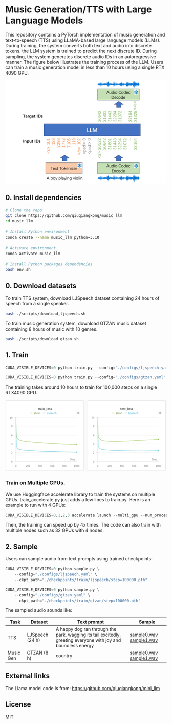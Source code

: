 # Music Generation/TTS with Large Language Models

This repository contains a PyTorch implementation of music generation and text-to-speech (TTS) using LLaMA-based large language models (LLMs). During training, the system converts both text and audio into discrete tokens. the LLM system is trained to predict the next discrete ID. During sampling, the system generates discrete audio IDs in an autoregressive manner. The figure below illustrates the training process of the LLM. Users can train a music generation model in less than 10 hours using a single RTX 4090 GPU.

<img src="./assets/llm.png" width="600">

## 0. Install dependencies

```bash
# Clone the repo
git clone https://github.com/qiuqiangkong/music_llm
cd music_llm

# Install Python environment
conda create --name music_llm python=3.10

# Activate environment
conda activate music_llm

# Install Python packages dependencies
bash env.sh
```

## 0. Download datasets

To train TTS system, download LJSpeech dataset containing 24 hours of speech from a single speaker.

```bash
bash ./scripts/download_ljspeech.sh
```

To train music generation system, download GTZAN music dataset containing 8 hours of music with 10 genres.

```bash
bash ./scripts/download_gtzan.sh
```

## 1. Train

```python
CUDA_VISIBLE_DEVICES=0 python train.py --config="./configs/ljspeech.yaml"
```

```python
CUDA_VISIBLE_DEVICES=0 python train.py --config="./configs/gtzan.yaml"
```

The training takes around 10 hours to train for 100,000 steps on a single RTX4090 GPU.

![Training & Validation Loss](assets/result_loss.png)

### Train on Multiple GPUs.

We use Huggingface accelerate library to train the systems on multiple GPUs. train_accelerate.py just adds a few lines to train.py. Here is an example to run with 4 GPUs:

```python
CUDA_VISIBLE_DEVICES=0,1,2,3 accelerate launch --multi_gpu --num_processes 4 train_accelerate.py --config="./configs/ljspeech.yaml"
```

Then, the training can speed up by 4x times. The code can also train with multiple nodes such as 32 GPUs with 4 nodes.

## 2. Sample

Users can sample audio from text prompts using trained checkpoints:

```python
CUDA_VISIBLE_DEVICES=0 python sample.py \
	--config="./configs/ljspeech.yaml" \
	--ckpt_path="./checkpoints/train/ljspeech/step=100000.pth"
```

```python
CUDA_VISIBLE_DEVICES=0 python sample.py \
	--config="./configs/gtzan.yaml" \
	--ckpt_path="./checkpoints/train/gtzan/step=100000.pth"
```

The sampled audio sounds like:


| Task       | Dataset         | Text prompt                                                                                                   | Sample                                                                                                                                                                                                                                                                                                                                                                                         |
|------------|-----------------|---------------------------------------------------------------------------------------------------------------|------------------------------------------------------------------------------------------------------------------------------------------------------------------------------------------------------------------------------------------------------------------------------------------------------------------------------------------------------------------------------------------------|
| TTS        | LJSpeech (24 h) | A happy dog ran through the park, wagging its tail excitedly, greeting everyone with joy and boundless energy | [sample0.wav](./assets/ljspeech/A%20happy%20dog%20ran%20through%20the%20park,%20wagging%20its%20tail%20excitedly,%20greeting%20everyone%20with%20joy%20and%20boundless%20energy._sample_0.wav) [sample1.wav](./assets/ljspeech/A%20happy%20dog%20ran%20through%20the%20park,%20wagging%20its%20tail%20excitedly,%20greeting%20everyone%20with%20joy%20and%20boundless%20energy._sample_1.wav") |
| Music Gen  | GTZAN (8 h)     | country                                                                                                       | [sample0.wav](./assets/gtzan/country_sample_0.wav) [sample1.wav](./assets/gtzan/country_sample_1.wav)                                                                                                                                                                                                                                                                                          |



## External links

The Llama model code is from: https://github.com/qiuqiangkong/mini_llm

## License

MIT